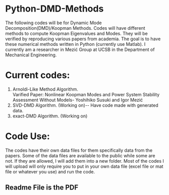 # Python-DMD-Methods
The following codes will be for Dynamic Mode Decomposition(DMD)/Koopman Methods. Codes will have different methods to compute Koopman Eigenvalues and Modes. They will be verified by reproducing various papers from academia. The goal is to have these numerical methods written in Python (currently use Matlab). I currently am a researcher in Mezić Group at UCSB in the Department of Mechanical Engineering. 


# Current codes:
1) Arnoldi-Like Method Algorithm.  
  Varified Paper: Nonlinear Koopman Modes and Power System Stability Assessment Without Models- Yoshihiko Susuki and Igor Mezić
2) SVD-DMD Algorithm. (Working on)-- Have code made with generated data.
3) exact-DMD Algorithm. (Working on)

# Code Use:
The codes have their own data files for them specifically data from the papers. Some of the data files are available to the public while some are not. If they are allowed, I will add them into a new folder. Most of the codes I will upload will only require you to put in your own data file (excel file or mat file or whatever you use) and run the code. 

## Readme File is the PDF
